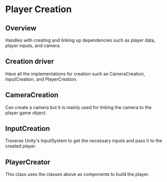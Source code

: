 # Player Creation
## Overview
Handles with creating and linking up dependencies such as player data, player inputs, and camera.
## Creation driver
Have all the implementations for creation such as CameraCreation, InputCreation, and PlayerCreation.

## CameraCreation
Can create a camera but it is mainly used for linking the camera to the player game object.

## InputCreation
Traverse Unity's InputSystem to get the necessary inputs and pass it to the created player.

## PlayerCreator
This class uses the classes above as components to build the player.